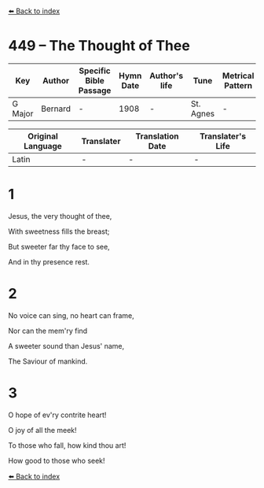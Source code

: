 [⬅️ Back to index](../README.md)

# 449 – The Thought of Thee

Key | Author   | Specific Bible Passage     |Hymn Date |Author's life |Tune |Metrical Pattern   |Composer/Source
-- | --------- | ---------------------------|----------|--------------|-----|-------------------|-------------  
G Major |Bernard  |- |1908 |- |St. Agnes |- |J. B. Dykes

Original Language | Translater | Translation Date   | Translater's Life  
----------------- | --------- | --------------------|-------------     
Latin |- |- |-




# 1

Jesus, the very thought of thee,

With sweetness fills the breast;

But sweeter far thy face to see,

And in thy presence rest.



# 2

No voice can sing, no heart can frame,

Nor can the mem'ry find

A sweeter sound than Jesus' name,

The Saviour of mankind.



# 3

O hope of ev'ry contrite heart!

O joy of all the meek!

To those who fall, how kind thou art!

How good to those who seek!

[⬅️ Back to index](../README.md)
